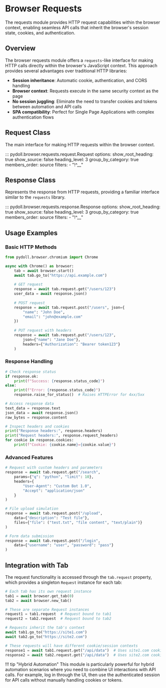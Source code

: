# Browser Requests

The requests module provides HTTP request capabilities within the browser context, enabling seamless API calls that inherit the browser's session state, cookies, and authentication.

## Overview

The browser requests module offers a `requests`-like interface for making HTTP calls directly within the browser's JavaScript context. This approach provides several advantages over traditional HTTP libraries:

- **Session inheritance**: Automatic cookie, authentication, and CORS handling
- **Browser context**: Requests execute in the same security context as the page
- **No session juggling**: Eliminate the need to transfer cookies and tokens between automation and API calls
- **SPA compatibility**: Perfect for Single Page Applications with complex authentication flows

## Request Class

The main interface for making HTTP requests within the browser context.

::: pydoll.browser.requests.request.Request
    options:
      show_root_heading: true
      show_source: false
      heading_level: 3
      group_by_category: true
      members_order: source
      filters:
        - "!^__"

## Response Class

Represents the response from HTTP requests, providing a familiar interface similar to the `requests` library.

::: pydoll.browser.requests.response.Response
    options:
      show_root_heading: true
      show_source: false
      heading_level: 3
      group_by_category: true
      members_order: source
      filters:
        - "!^__"

## Usage Examples

### Basic HTTP Methods

```python
from pydoll.browser.chromium import Chrome

async with Chrome() as browser:
    tab = await browser.start()
    await tab.go_to("https://api.example.com")
    
    # GET request
    response = await tab.request.get("/users/123")
    user_data = await response.json()
    
    # POST request
    response = await tab.request.post("/users", json={
        "name": "John Doe",
        "email": "john@example.com"
    })
    
    # PUT request with headers
    response = await tab.request.put("/users/123", 
        json={"name": "Jane Doe"},
        headers={"Authorization": "Bearer token123"}
    )
```

### Response Handling

```python
# Check response status
if response.ok:
    print(f"Success: {response.status_code}")
else:
    print(f"Error: {response.status_code}")
    response.raise_for_status()  # Raises HTTPError for 4xx/5xx

# Access response data
text_data = response.text
json_data = await response.json()
raw_bytes = response.content

# Inspect headers and cookies
print("Response headers:", response.headers)
print("Request headers:", response.request_headers)
for cookie in response.cookies:
    print(f"Cookie: {cookie.name}={cookie.value}")
```

### Advanced Features

```python
# Request with custom headers and parameters
response = await tab.request.get("/search", 
    params={"q": "python", "limit": 10},
    headers={
        "User-Agent": "Custom Bot 1.0",
        "Accept": "application/json"
    }
)

# File upload simulation
response = await tab.request.post("/upload",
    data={"description": "Test file"},
    files={"file": ("test.txt", "file content", "text/plain")}
)

# Form data submission
response = await tab.request.post("/login",
    data={"username": "user", "password": "pass"}
)
```

## Integration with Tab

The request functionality is accessed through the `tab.request` property, which provides a singleton `Request` instance for each tab:

```python
# Each tab has its own request instance
tab1 = await browser.get_tab(0)
tab2 = await browser.new_tab()

# These are separate Request instances
request1 = tab1.request  # Request bound to tab1
request2 = tab2.request  # Request bound to tab2

# Requests inherit the tab's context
await tab1.go_to("https://site1.com")
await tab2.go_to("https://site2.com")

# These requests will have different cookie/session contexts
response1 = await tab1.request.get("/api/data")  # Uses site1.com cookies
response2 = await tab2.request.get("/api/data")  # Uses site2.com cookies
```

!!! tip "Hybrid Automation"
    This module is particularly powerful for hybrid automation scenarios where you need to combine UI interactions with API calls. For example, log in through the UI, then use the authenticated session for API calls without manually handling cookies or tokens.